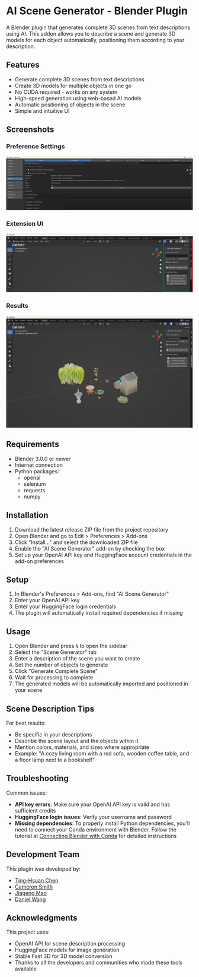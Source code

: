 # AI Scene Generator - Blender Plugin

A Blender plugin that generates complete 3D scenes from text descriptions using AI. This addon allows you to describe a scene and generate 3D models for each object automatically, positioning them according to your description.

## Features

- Generate complete 3D scenes from text descriptions
- Create 3D models for multiple objects in one go
- No CUDA required - works on any system
- High-speed generation using web-based AI models
- Automatic positioning of objects in the scene
- Simple and intuitive UI

## Screenshots

### Preference Settings
![Preference Settings](assets/preference_setting.png)

### Extension UI
![Extension UI](assets/extension_position.png)

### Results
![Generated Results](assets/results.png)

## Requirements

- Blender 3.0.0 or newer
- Internet connection
- Python packages:
  - openai
  - selenium
  - requests
  - numpy

## Installation

1. Download the latest release ZIP file from the project repository
2. Open Blender and go to Edit > Preferences > Add-ons
3. Click "Install..." and select the downloaded ZIP file
4. Enable the "AI Scene Generator" add-on by checking the box
5. Set up your OpenAI API key and HuggingFace account credentials in the add-on preferences

## Setup

1. In Blender's Preferences > Add-ons, find "AI Scene Generator"
2. Enter your OpenAI API key
3. Enter your HuggingFace login credentials
4. The plugin will automatically install required dependencies if missing

## Usage

1. Open Blender and press `N` to open the sidebar
2. Select the "Scene Generator" tab
3. Enter a description of the scene you want to create
4. Set the number of objects to generate
5. Click "Generate Complete Scene"
6. Wait for processing to complete
7. The generated models will be automatically imported and positioned in your scene

## Scene Description Tips

For best results:
- Be specific in your descriptions
- Describe the scene layout and the objects within it
- Mention colors, materials, and sizes where appropriate
- Example: "A cozy living room with a red sofa, wooden coffee table, and a floor lamp next to a bookshelf"

## Troubleshooting

Common issues:
- **API key errors**: Make sure your OpenAI API key is valid and has sufficient credits
- **HuggingFace login issues**: Verify your username and password
- **Missing dependencies**: To properly install Python dependencies, you'll need to connect your Conda environment with Blender. Follow the tutorial at [Connecting Blender with Conda](https://www.youtube.com/watch?v=gyRoY9QUNg0) for detailed instructions

## Development Team

This plugin was developed by:
- [Ting-Hsuan Chen](https://koi953215.github.io/)
- [Cameron Smith](https://cameronosmith.github.io/)
- [Jiageng Mao](https://pointscoder.github.io/)
- [Daniel Wang](https://dw1209.github.io/)

## Acknowledgments

This project uses:
- OpenAI API for scene description processing
- HuggingFace models for image generation
- Stable Fast 3D for 3D model conversion
- Thanks to all the developers and communities who made these tools available